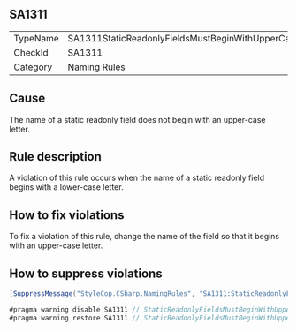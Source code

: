 ﻿## SA1311

<table>
<tr>
  <td>TypeName</td>
  <td>SA1311StaticReadonlyFieldsMustBeginWithUpperCaseLetter</td>
</tr>
<tr>
  <td>CheckId</td>
  <td>SA1311</td>
</tr>
<tr>
  <td>Category</td>
  <td>Naming Rules</td>
</tr>
</table>

## Cause

The name of a static readonly field does not begin with an upper-case letter.

## Rule description

A violation of this rule occurs when the name of a static readonly field begins with a lower-case letter. 

## How to fix violations

To fix a violation of this rule, change the name of the field so that it begins with an upper-case letter.

## How to suppress violations

```csharp
[SuppressMessage("StyleCop.CSharp.NamingRules", "SA1311:StaticReadonlyFieldsMustBeginWithUpperCaseLetter", Justification = "Reviewed.")]
```

```csharp
#pragma warning disable SA1311 // StaticReadonlyFieldsMustBeginWithUpperCaseLetter
#pragma warning restore SA1311 // StaticReadonlyFieldsMustBeginWithUpperCaseLetter
```
